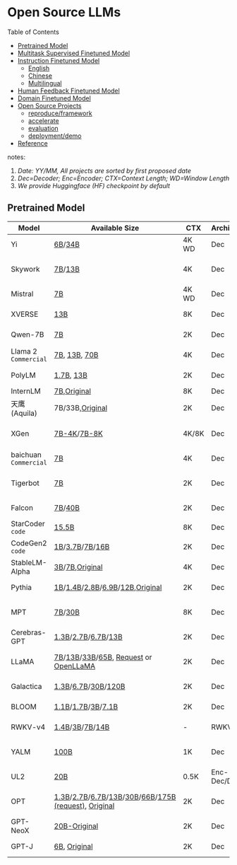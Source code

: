 # Open Source LLMs

Table of Contents

- [Pretrained Model](#pretrained-model)
- [Multitask Supervised Finetuned Model](#multitask-supervised-finetuned-model)
- [Instruction Finetuned Model](#instruction-finetuned-model)
  - [English](#english)
  - [Chinese](#chinese)
  - [Multilingual](#multilingual)
- [Human Feedback Finetuned Model](#human-feedback-finetuned-models)
- [Domain Finetuned Model](#domain-finetuned-model)
- [Open Source Projects](#open-source-projects)
  - [reproduce/framework](#reproduceframework)
  - [accelerate](#accelerate)
  - [evaluation](#evaluation)
  - [deployment/demo](#deploymentdemo)
- [Reference](#reference)

notes:

1. *Date: YY/MM, All projects are sorted by first proposed date*
2. *Dec=Decoder; Enc=Encoder; CTX=Context Length; WD=Window Length*
3. *We provide Huggingface (HF) checkpoint by default*

## Pretrained Model

| Model                        | Available Size                                                                                                                                                                                                                                                                                                                                                                                                                               | CTX   | Architecture | Training Data                                                                                                                                                                                     | Link                                                                                                                                                                                                      | Date  | Affiliation  |
| ---------------------------- | -------------------------------------------------------------------------------------------------------------------------------------------------------------------------------------------------------------------------------------------------------------------------------------------------------------------------------------------------------------------------------------------------------------------------------------------- | ----- | ------------ | ------------------------------------------------------------------------------------------------------------------------------------------------------------------------------------------------- | --------------------------------------------------------------------------------------------------------------------------------------------------------------------------------------------------------- | ----- | ------------ |
| Yi                           | [6B](https://huggingface.co/01-ai/Yi-6B)/[34B](https://huggingface.co/01-ai/Yi-34B)                                                                                                                                                                                                                                                                                                                                                                | 4K WD | Dec          | ?                                                                                                                                                                                                 | [code](https://github.com/01-ai/Yi)                                                                                                                                                                          | 11/23 | 01AI         |
| Skywork                      | [7B](https://huggingface.co/Skywork/Skywork-13B-Base)/[13B](https://huggingface.co/datasets/Skywork/SkyPile-150B)                                                                                                                                                                                                                                                                                                                                  | 4K    | Dec          | self-construct (500B/2TB/3.1TB tokens, Chinese&English)                                                                                                                                          | [code](https://github.com/SkyworkAI/Skywork)                                                                                                                                                                 | 10/23 | SkyworkAI    |
| Mistral                      | [7B](https://huggingface.co/mistralai/Mistral-7B-v0.1)                                                                                                                                                                                                                                                                                                                                                                                          | 4K WD | Dec          | ?                                                                                                                                                                                                 | [code](https://github.com/mistralai/mistral-src), [blog](https://mistral.ai/news/announcing-mistral-7b/)                                                                                                        | 09/23 | Mistral AI   |
| XVERSE                       | [13B](https://huggingface.co/xverse/XVERSE-13B)                                                                                                                                                                                                                                                                                                                                                                                                 | 8K    | Dec          | self-construct (1.4T tokens, Multilingual)                                                                                                                                                        | [code](https://github.com/xverse-ai/XVERSE-13B)                                                                                                                                                              | 08/23 | xverse.ai    |
| Qwen-7B                      | [7B](https://huggingface.co/Qwen/Qwen-7B)                                                                                                                                                                                                                                                                                                                                                                                                       | 2K    | Dec          | self-construct (2.2T tokens)                                                                                                                                                                      | [code](https://github.com/QwenLM/Qwen-7B)                                                                                                                                                                    | 08/23 | Alibaba      |
| Llama 2 `Commercial`       | [7B](https://huggingface.co/meta-llama/Llama-2-7b), [13B](https://huggingface.co/meta-llama/Llama-2-13b), [70B](https://huggingface.co/meta-llama/Llama-2-70b)                                                                                                                                                                                                                                                                                        | 4K    | Dec          | self-construct (2T tokens)                                                                                                                                                                        | [code](https://github.com/facebookresearch/llama), [blog](https://ai.meta.com/research/publications/llama-2-open-foundation-and-fine-tuned-chat-models/)                                                        | 07/23 | Meta         |
| PolyLM                       | [1.7B](https://huggingface.co/DAMO-NLP-MT/polylm-1.7b), [13B](https://huggingface.co/DAMO-NLP-MT/polylm-7b)                                                                                                                                                                                                                                                                                                                                        | 2K    | Dec          | self-construct (PT + INST, Multilingual)                                                                                                                                                          | [blog](https://modelscope.cn/models/damo/nlp_polylm_13b_text_generation/summary)                                                                                                                             | 07/23 | Alibaba      |
| InternLM                     | [7B](https://huggingface.co/internlm/internlm-7b),[Original](https://github.com/InternLM/InternLM#model-zoo)                                                                                                                                                                                                                                                                                                                                       | 8K    | Dec          | self-construct (1.6T)                                                                                                                                                                             | [code](https://github.com/InternLM/InternLM)                                                                                                                                                                 | 07/23 | SenseTime    |
| 天鹰 (Aquila)                | 7B/33B,[Original](https://github.com/FlagAI-Open/FlagAI/tree/master/examples/Aquila)                                                                                                                                                                                                                                                                                                                                                            | 2K    | Dec          | ? (English & Chinese)                                                                                                                                                                             | [code](https://github.com/FlagAI-Open/FlagAI/tree/master/examples/Aquila)                                                                                                                                    | 06/23 | BAAI         |
| XGen                         | [7B-4K](https://huggingface.co/Salesforce/xgen-7b-4k-base)/[7B-8K]()                                                                                                                                                                                                                                                                                                                                                                               | 4K/8K | Dec          | [manual-mixture](https://blog.salesforceairesearch.com/xgen/) (1.2T/1.5T tokens, Multilingual)                                                                                                      | [code](https://github.com/salesforce/xgen), [blog](https://blog.salesforceairesearch.com/xgen/)                                                                                                                | 06/23 | Salesforce   |
| baichuan<br />`Commercial` | [7B](https://huggingface.co/baichuan-inc/baichuan-7B)                                                                                                                                                                                                                                                                                                                                                                                           | 4K    | Dec          | self-construct (1.2T tokens, English&Chinese)                                                                                                                                                     | [code](https://github.com/baichuan-inc/baichuan-7B)                                                                                                                                                          | 06/23 | Baichuan     |
| Tigerbot                     | [7B](https://huggingface.co/TigerResearch/tigerbot-7b-base)                                                                                                                                                                                                                                                                                                                                                                                     | 2K    | Dec          | [self-construct](https://github.com/TigerResearch/TigerBot#%E9%A2%84%E8%AE%AD%E7%BB%83%E6%95%B0%E6%8D%AE) (100GB,  web, book, English&Chinese)                                                     | [code](https://github.com/TigerResearch/TigerBot)                                                                                                                                                            | 06/23 | Tigerobo     |
| Falcon                       | [7B](https://huggingface.co/tiiuae/falcon-7b)/[40B](https://huggingface.co/tiiuae/falcon-40b)                                                                                                                                                                                                                                                                                                                                                      | 2K    | Dec          | [RefinedWeb](https://huggingface.co/datasets/tiiuae/falcon-refinedweb) (600B tokens, English, web)                                                                                                  | [blog](https://falconllm.tii.ae/)                                                                                                                                                                            | 05/23 | TII          |
| StarCoder `code`           | [15.5B](https://huggingface.co/bigcode/starcoderbase)                                                                                                                                                                                                                                                                                                                                                                                           | 8K    | Dec          | [The Stack](https://huggingface.co/datasets/bigcode/the-stack-dedup) (1TB code)                                                                                                                     | [paper](https://arxiv.org/abs/2305.06161), [code](https://github.com/bigcode-project/starcoder/tree/main)                                                                                                       | 05/23 | Huggingface  |
| CodeGen2 `code`            | [1B](https://huggingface.co/Salesforce/codegen2-1B)/[3.7B](https://huggingface.co/Salesforce/codegen2-3_7B)/[7B](https://huggingface.co/Salesforce/codegen2-7B)/[16B](https://huggingface.co/Salesforce/codegen2-16B)                                                                                                                                                                                                                                    | 2K    | Dec          | [The Stack](https://huggingface.co/datasets/bigcode/the-stack-dedup) (3TB code)                                                                                                                     | [paper](https://arxiv.org/abs/2305.02309), [code](https://github.com/salesforce/CodeGen), [blog](https://huggingface.co/blog/starcoder)                                                                            | 05/23 | Salesforce   |
| StableLM-Alpha               | [3B](https://huggingface.co/stabilityai/stablelm-base-alpha-3b)/[7B](https://huggingface.co/stabilityai/stablelm-base-alpha-7b),[Original](https://github.com/Stability-AI/StableLM#stablelm-alpha)                                                                                                                                                                                                                                                   | 4K    | Dec          | self-construct (1.2T tokens, English)                                                                                                                                                             | [code](https://github.com/Stability-AI/StableLM#stablelm-alpha)                                                                                                                                              | 04/23 | Stability.AI |
| Pythia                       | [1B](https://huggingface.co/EleutherAI/pythia-1b)/[1.4B](https://huggingface.co/EleutherAI/pythia-1.4b)/[2.8B](https://huggingface.co/EleutherAI/pythia-2.8b)/[6.9B](https://huggingface.co/EleutherAI/pythia-6.9b)/[12B](https://huggingface.co/EleutherAI/pythia-12b),[Original](https://github.com/EleutherAI/pythia#models)                                                                                                                                | 2K    | Dec          | [The Pile](https://pile.eleuther.ai/) (400B tokens, English)                                                                                                                                        | [paper](https://arxiv.org/abs/2304.01373), [code](https://github.com/EleutherAI/pythia), [blog](https://www.eleuther.ai/papers-blog/pythia-a-suite-for-analyzing-large-language-modelsacross-training-and-scaling) | 04/23 | EleutherAI   |
| MPT                          | [7B](https://huggingface.co/mosaicml/mpt-7b)/[30B](https://huggingface.co/mosaicml/mpt-30b)                                                                                                                                                                                                                                                                                                                                                        | 8K    | Dec          | [C4](https://huggingface.co/datasets/allenai/c4), [The Stack](https://huggingface.co/datasets/bigcode/the-stack-dedup), [MC4](https://huggingface.co/datasets/mc4) (1T tokens, text + code, Multilingual) | [code](https://github.com/mosaicml/llm-foundry#mpt), [blog](https://www.mosaicml.com/blog/mpt-7b)                                                                                                               | 04/23 | MosaicML     |
| Cerebras-GPT                 | [1.3B](https://huggingface.co/cerebras/Cerebras-GPT-1.3B)/[2.7B](https://huggingface.co/cerebras/Cerebras-GPT-2.7B)/[6.7B](https://huggingface.co/cerebras/Cerebras-GPT-6.7B)/[13B](https://huggingface.co/cerebras/Cerebras-GPT-13B)                                                                                                                                                                                                                    | 2K    | Dec          | [The Pile](https://pile.eleuther.ai/) (400B tokens, English)                                                                                                                                        | [paper](https://arxiv.org/abs/2304.03208),[code](https://github.com/Cerebras/modelzoo), [blog](https://www.cerebras.net/blog/cerebras-gpt-a-family-of-open-compute-efficient-large-language-models/)               | 03/23 | Cerebras     |
| LLaMA                        | [7B](https://huggingface.co/huggyllama/llama-7b)/[13B](https://huggingface.co/huggyllama/llama-13b)/[33B](https://huggingface.co/huggyllama/llama-30b)/[65B](https://huggingface.co/huggyllama/llama-65b), [Request](https://docs.google.com/forms/d/e/1FAIpQLSfqNECQnMkycAp2jP4Z9TFX0cGR4uf7b_fBxjY_OjhJILlKGA/viewform) or [OpenLLaMA](https://github.com/openlm-research/open_llama)                                                                       | 2K    | Dec          | manual-mixture (1.4T tokens) or[RedPajama-Data](https://github.com/togethercomputer/RedPajama-Data)                                                                                                | [paper](https://arxiv.org/abs/2302.13971), [code](https://github.com/facebookresearch/llama), [blog](https://ai.facebook.com/blog/large-language-model-llama-meta-ai/)                                             | 02/23 | Meta         |
| Galactica                    | [1.3B](https://huggingface.co/facebook/galactica-1.3b)/[6.7B](https://huggingface.co/facebook/galactica-6.7b)/[30B](https://huggingface.co/facebook/galactica-30b)/[120B](https://huggingface.co/facebook/galactica-120b)                                                                                                                                                                                                                                | 2K    | Dec          | scientific text and data (106B tokens)                                                                                                                                                            | [paper](https://arxiv.org/abs/2211.09085), [blog](https://galactica.org/)                                                                                                                                       | 11/22 | Meta         |
| BLOOM                        | [1.1B](https://huggingface.co/bigscience/bloom-1b1)/[1.7B](https://huggingface.co/bigscience/bloom-1b1)/[3B](https://huggingface.co/bigscience/bloom-3b)/[7.1B](https://huggingface.co/bigscience/bloom-7b1)                                                                                                                                                                                                                                             | 2K    | Dec          | [ROOTS](https://huggingface.co/spaces/bigscience-data/roots-search) (388B tokens, Multilingual, HF datasets)                                                                                        | [paper](https://arxiv.org/abs/2211.05100)                                                                                                                                                                    | 11/22 | BigScience   |
| RWKV-v4                      | [1.4B](https://huggingface.co/BlinkDL/rwkv-4-pile-1b5)/[3B](https://huggingface.co/BlinkDL/rwkv-4-pile-3b)/[7B](https://huggingface.co/BlinkDL/rwkv-4-pile-7b)/[14B](https://huggingface.co/BlinkDL/rwkv-4-pile-14b)                                                                                                                                                                                                                                     | -     | RWKV         | [The Pile](https://pile.eleuther.ai/) (400B tokens, English)                                                                                                                                        | [paper](https://arxiv.org/abs/2305.13048), [code](https://github.com/BlinkDL/RWKV-LM)                                                                                                                           | 09/22 | BlinkDL      |
| YALM                         | [100B](https://huggingface.co/yandex/yalm-100b/tree/main)                                                                                                                                                                                                                                                                                                                                                                                       | 1K    | Dec          | [The Pile](https://pile.eleuther.ai/), [Texts in Russian]() (300B tokens, English + Russian)                                                                                                           | [code](https://github.com/yandex/YaLM-100B), [blog](https://medium.com/yandex/yandex-publishes-yalm-100b-its-the-largest-gpt-like-neural-network-in-open-source-d1df53d0e9a6)                                   | 06/22 | Yandex       |
| UL2                          | [20B](https://huggingface.co/google/ul2#:~:text=UL2%20is%20a%20unified%20framework%20for%20pretraining%20models,downstream%20fine-tuning%20is%20associated%20with%20specific%20pre-training%20schemes.)                                                                                                                                                                                                                                         | 0.5K  | Enc-Dec/Dec  | [C4](https://www.tensorflow.org/datasets/catalog/c4) (365B tokens, English, web)                                                                                                                    | [paper](https://arxiv.org/abs/2205.05131v1),[blog](https://ai.googleblog.com/2022/10/ul2-20b-open-source-unified-language.html)                                                                                 | 05/22 | Google       |
| OPT                          | [1.3B](https://huggingface.co/facebook/opt-1.3b)/[2.7B](https://huggingface.co/facebook/opt-2.7b)/[6.7B](https://huggingface.co/facebook/opt-6.7b)/[13B](https://huggingface.co/facebook/opt-13b)/[30B](https://huggingface.co/facebook/opt-30b)/[66B](https://huggingface.co/facebook/opt-66b)/[175B (request)](https://github.com/facebookresearch/metaseq/tree/main/projects/OPT), [Original](https://github.com/facebookresearch/metaseq/tree/main/projects/OPT) | 2K    | Dec          | [The Pile](https://pile.eleuther.ai/), [PushShift.io Reddit](https://zenodo.org/record/3608135), [Roberta](https://github.com/facebookresearch/fairseq/issues/2947) (180B tokens, mainly English)         | [paper](https://arxiv.org/abs/2205.01068), [code](https://github.com/facebookresearch/metaseq/tree/main/projects/OPT)                                                                                          | 05/22 | Meta         |
| GPT-NeoX                     | [20B-Original](https://github.com/EleutherAI/gpt-neox#gpt-neox-20b)                                                                                                                                                                                                                                                                                                                                                                             | 2K    | Dec          | [The Pile](https://pile.eleuther.ai/) (400B tokens, English)                                                                                                                                        | [code](https://github.com/EleutherAI/gpt-neox), [paper](https://arxiv.org/abs/2204.06745)                                                                                                                       | 04/22 | EleutherAI   |
| GPT-J                        | [6B](https://huggingface.co/EleutherAI/gpt-j-6b), [Original](https://github.com/kingoflolz/mesh-transformer-jax/#links)                                                                                                                                                                                                                                                                                                                           | 2K    | Dec          | [The Pile](https://pile.eleuther.ai/) (400B tokens, English)                                                                                                                                        | [code](https://github.com/kingoflolz/mesh-transformer-jax/#gpt-j-6b)                                                                                                                 